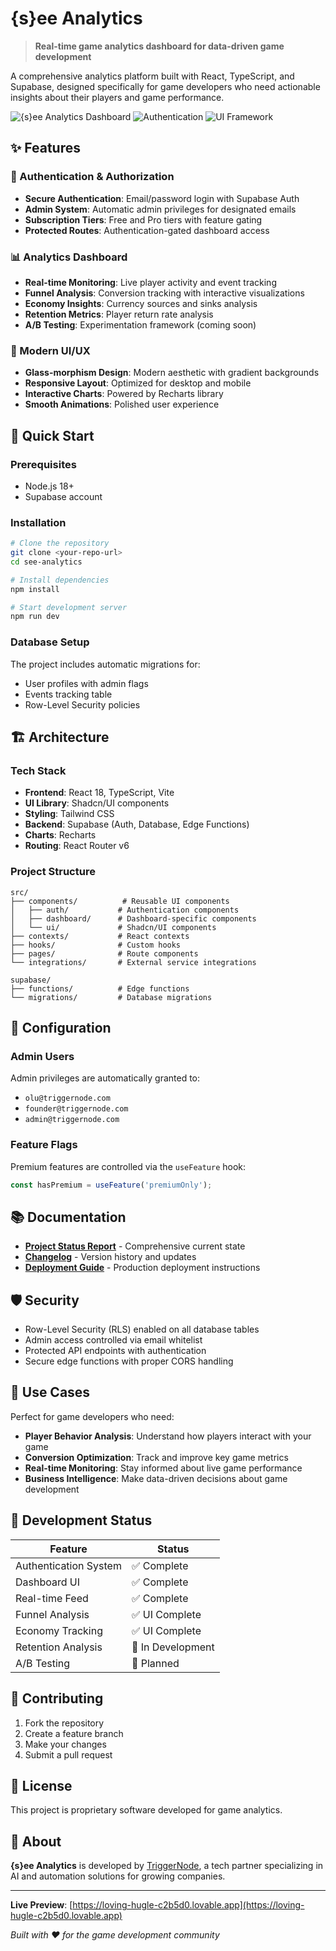 
# {s}ee Analytics

> **Real-time game analytics dashboard for data-driven game development**

A comprehensive analytics platform built with React, TypeScript, and Supabase, designed specifically for game developers who need actionable insights about their players and game performance.

![{s}ee Analytics Dashboard](https://img.shields.io/badge/Status-Production%20Ready-green)
![Authentication](https://img.shields.io/badge/Auth-Supabase-blue)
![UI Framework](https://img.shields.io/badge/UI-Shadcn%2FUI-purple)

## ✨ Features

### 🔐 Authentication & Authorization
- **Secure Authentication**: Email/password login with Supabase Auth
- **Admin System**: Automatic admin privileges for designated emails
- **Subscription Tiers**: Free and Pro tiers with feature gating
- **Protected Routes**: Authentication-gated dashboard access

### 📊 Analytics Dashboard
- **Real-time Monitoring**: Live player activity and event tracking
- **Funnel Analysis**: Conversion tracking with interactive visualizations
- **Economy Insights**: Currency sources and sinks analysis
- **Retention Metrics**: Player return rate analysis
- **A/B Testing**: Experimentation framework (coming soon)

### 🎨 Modern UI/UX
- **Glass-morphism Design**: Modern aesthetic with gradient backgrounds
- **Responsive Layout**: Optimized for desktop and mobile
- **Interactive Charts**: Powered by Recharts library
- **Smooth Animations**: Polished user experience

## 🚀 Quick Start

### Prerequisites
- Node.js 18+
- Supabase account

### Installation
```bash
# Clone the repository
git clone <your-repo-url>
cd see-analytics

# Install dependencies
npm install

# Start development server
npm run dev
```

### Database Setup
The project includes automatic migrations for:
- User profiles with admin flags
- Events tracking table
- Row-Level Security policies

## 🏗️ Architecture

### Tech Stack
- **Frontend**: React 18, TypeScript, Vite
- **UI Library**: Shadcn/UI components
- **Styling**: Tailwind CSS
- **Backend**: Supabase (Auth, Database, Edge Functions)
- **Charts**: Recharts
- **Routing**: React Router v6

### Project Structure
```
src/
├── components/          # Reusable UI components
│   ├── auth/           # Authentication components
│   ├── dashboard/      # Dashboard-specific components
│   └── ui/             # Shadcn/UI components
├── contexts/           # React contexts
├── hooks/              # Custom hooks
├── pages/              # Route components
└── integrations/       # External service integrations

supabase/
├── functions/          # Edge functions
└── migrations/         # Database migrations
```

## 🔧 Configuration

### Admin Users
Admin privileges are automatically granted to:
- `olu@triggernode.com`
- `founder@triggernode.com`
- `admin@triggernode.com`

### Feature Flags
Premium features are controlled via the `useFeature` hook:
```typescript
const hasPremium = useFeature('premiumOnly');
```

## 📚 Documentation

- [**Project Status Report**](PROJECT_STATUS_REPORT.md) - Comprehensive current state
- [**Changelog**](CHANGELOG.md) - Version history and updates
- [**Deployment Guide**](DEPLOYMENT_GUIDE.md) - Production deployment instructions

## 🛡️ Security

- Row-Level Security (RLS) enabled on all database tables
- Admin access controlled via email whitelist
- Protected API endpoints with authentication
- Secure edge functions with proper CORS handling

## 🎯 Use Cases

Perfect for game developers who need:
- **Player Behavior Analysis**: Understand how players interact with your game
- **Conversion Optimization**: Track and improve key game metrics
- **Real-time Monitoring**: Stay informed about live game performance
- **Business Intelligence**: Make data-driven decisions about game development

## 🔄 Development Status

| Feature | Status |
|---------|--------|
| Authentication System | ✅ Complete |
| Dashboard UI | ✅ Complete |
| Real-time Feed | ✅ Complete |
| Funnel Analysis | ✅ UI Complete |
| Economy Tracking | ✅ UI Complete |
| Retention Analysis | 🔄 In Development |
| A/B Testing | 🔄 Planned |

## 🤝 Contributing

1. Fork the repository
2. Create a feature branch
3. Make your changes
4. Submit a pull request

## 📄 License

This project is proprietary software developed for game analytics.

## 🏢 About

**{s}ee Analytics** is developed by [TriggerNode](https://triggernode.com), a tech partner specializing in AI and automation solutions for growing companies.

---

**Live Preview**: [https://loving-hugle-c2b5d0.lovable.app](https://loving-hugle-c2b5d0.lovable.app)

*Built with ❤️ for the game development community*
